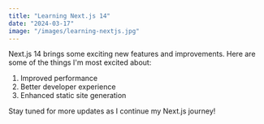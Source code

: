 ```yaml
---
title: "Learning Next.js 14"
date: "2024-03-17"
image: "/images/learning-nextjs.jpg"
---
```


Next.js 14 brings some exciting new features and improvements. Here are some of the things I'm most excited about:

1. Improved performance
2. Better developer experience
3. Enhanced static site generation

Stay tuned for more updates as I continue my Next.js journey!
